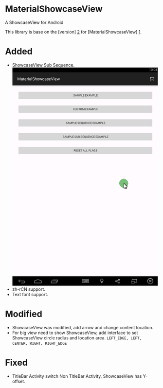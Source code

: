 # MaterialShowcaseView
A ShowcaseView for Android

This library is base on the [version] [2] for [MaterialShowcaseView] [1].

# Added
- ShowcaseView Sub Sequence.
    ![ShowcaseView Sub Sequence](/gif/sub_sequence_showcaseview.gif)
- zh-rCN support.
- Text font support.

# Modified
- ShowcaseView was modified, add arrow and change content location.
- For big view need to show ShowcaseView, add interface to set ShowcaseView circle radius and location area.
    ```LEFT_EDGE, LEFT, CENTER, RIGHT, RIGHT_EDGE```

# Fixed
- TitleBar Activity switch Non TitleBar Activity, ShowcaseView has Y-offset.

[1]: https://github.com/deano2390/MaterialShowcaseView
[2]: https://github.com/deano2390/MaterialShowcaseView/tree/5ba8465d441a9c38668d45b0838b7ffd0e7e6cdc
